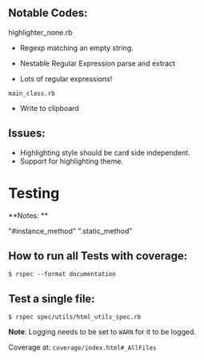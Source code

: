 Notable Codes:
--------------

highlighter_none.rb
- Regexp matching an empty string.

- Nestable Regular Expression parse and extract
- Lots of regular expressions!

`main_class.rb`
- Write to clipboard


Issues:
-------
- Highlighting style should be card side independent.
- Support for highlighting theme.


# Testing

**Notes: **

"#instance_method"
".static_method"


How to run all Tests with coverage:
------------------------------------

```
$ rspec --format documentation
```

Test a single file:
-------------------

```
$ rspec spec/utils/html_utils_spec.rb 
```



**Note**: Logging needs to be set to `WARN` for it to be logged.

Coverage at: `coverage/index.html#_AllFiles`


